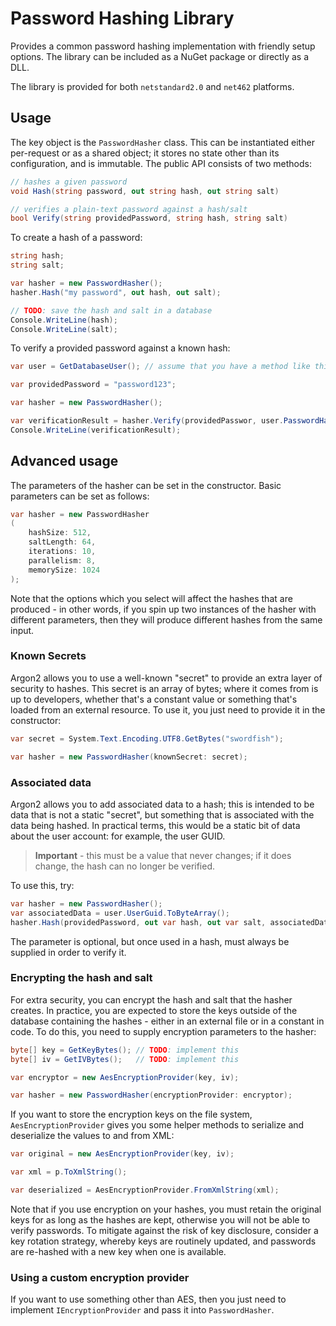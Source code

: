 # Password Hashing Library

Provides a common password hashing implementation with friendly setup options. The library can be included as a NuGet package or directly as a DLL.

The library is provided for both `netstandard2.0` and `net462` platforms.

## Usage

The key object is the `PasswordHasher` class. This can be instantiated either per-request or as a shared object; it stores no state other than its configuration, and is immutable. The public API consists of two methods:

```csharp
// hashes a given password
void Hash(string password, out string hash, out string salt)

// verifies a plain-text password against a hash/salt
bool Verify(string providedPassword, string hash, string salt)
```

To create a hash of a password:

```csharp
string hash;
string salt;

var hasher = new PasswordHasher();
hasher.Hash("my password", out hash, out salt);

// TODO: save the hash and salt in a database
Console.WriteLine(hash);
Console.WriteLine(salt);
```

To verify a provided password against a known hash:

```csharp
var user = GetDatabaseUser(); // assume that you have a method like this to get database values

var providedPassword = "password123";

var hasher = new PasswordHasher();

var verificationResult = hasher.Verify(providedPasswor, user.PasswordHash, user.PasswordSalt);
Console.WriteLine(verificationResult);
```

## Advanced usage

The parameters of the hasher can be set in the constructor. Basic parameters can be set as follows:

```csharp
var hasher = new PasswordHasher
(
	hashSize: 512,
	saltLength: 64,
	iterations: 10,
	parallelism: 8,
	memorySize: 1024
);
```

Note that the options which you select will affect the hashes that are produced - in other words, if you spin up two instances of the hasher with different parameters, then they will produce different hashes from the same input.

### Known Secrets

Argon2 allows you to use a well-known "secret" to provide an extra layer of security to hashes. This secret is an array of bytes; where it comes from is up to developers, whether that's a constant value or something that's loaded from an external resource. To use it, you just need to provide it in the constructor:

```csharp
var secret = System.Text.Encoding.UTF8.GetBytes("swordfish");

var hasher = new PasswordHasher(knownSecret: secret);
```

### Associated data

Argon2 allows you to add associated data to a hash; this is intended to be data that is not a static "secret", but something that is associated with the data being hashed. In practical terms, this would be a static bit of data about the user account: for example, the user GUID.

> **Important** - this must be a value that never changes; if it does change, the hash can no longer be verified.

To use this, try:

```csharp
var hasher = new PasswordHasher();
var associatedData = user.UserGuid.ToByteArray();
hasher.Hash(providedPassword, out var hash, out var salt, associatedData);
```

The parameter is optional, but once used in a hash, must always be supplied in order to verify it.

### Encrypting the hash and salt

For extra security, you can encrypt the hash and salt that the hasher creates. In practice, you are expected to store the keys outside of the database containing the hashes - either in an external file or in a constant in code. To do this, you need to supply encryption parameters to the hasher:

```csharp
byte[] key = GetKeyBytes(); // TODO: implement this
byte[] iv = GetIVBytes();   // TODO: implement this

var encryptor = new AesEncryptionProvider(key, iv);

var hasher = new PasswordHasher(encryptionProvider: encryptor);
```

If you want to store the encryption keys on the file system, `AesEncryptionProvider` gives you some helper methods to serialize and deserialize the values to and from XML:

```csharp
var original = new AesEncryptionProvider(key, iv);

var xml = p.ToXmlString();

var deserialized = AesEncryptionProvider.FromXmlString(xml);
```

Note that if you use encryption on your hashes, you must retain the original keys for as long as the hashes are kept, otherwise you will not be able to verify passwords. To mitigate against the risk of key disclosure, consider a key rotation strategy, whereby keys are routinely updated, and passwords are re-hashed with a new key when one is available.

### Using a custom encryption provider

If you want to use something other than AES, then you just need to implement `IEncryptionProvider` and pass it into `PasswordHasher`.